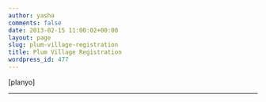 ```yaml
---
author: yasha
comments: false
date: 2013-02-15 11:00:02+00:00
layout: page
slug: plum-village-registration
title: Plum Village Registration
wordpress_id: 477
---
```


[planyo]



* * *



